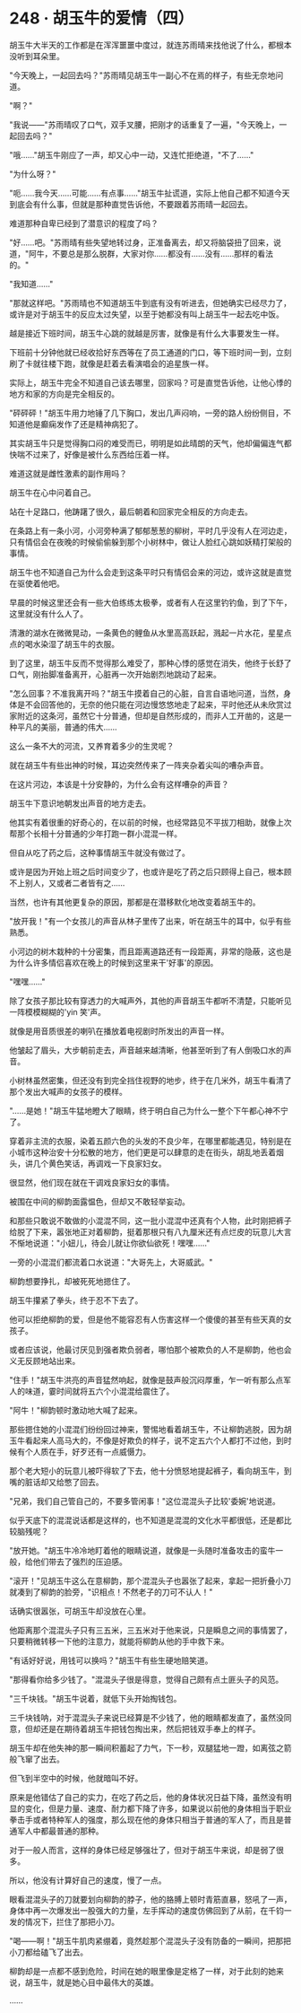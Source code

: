 <link rel="stylesheet" href="../styles/text.css" />
<h1>248 · 胡玉牛的爱情（四）</h1>

胡玉牛大半天的工作都是在浑浑噩噩中度过，就连苏雨晴来找他说了什么，都根本没听到耳朵里。

"今天晚上，一起回去吗？"苏雨晴见胡玉牛一副心不在焉的样子，有些无奈地问道。

"啊？"

"我说——"苏雨晴叹了口气，双手叉腰，把刚才的话重复了一遍，"今天晚上，一起回去吗？"

"哦……"胡玉牛刚应了一声，却又心中一动，又连忙拒绝道，"不了……"

"为什么呀？"

"呃……我今天……可能……有点事……"胡玉牛扯谎道，实际上他自己都不知道今天到底会有什么事，但就是那种直觉告诉他，不要跟着苏雨晴一起回去。

难道那种自卑已经到了潜意识的程度了吗？

"好……吧。"苏雨晴有些失望地转过身，正准备离去，却又将脑袋扭了回来，说道，"阿牛，不要总是那么脱群，大家对你……都没有……没有……那样的看法的。"

"我知道……"

"那就这样吧。"苏雨晴也不知道胡玉牛到底有没有听进去，但她确实已经尽力了，或许是对于胡玉牛的反应太过失望，以至于她都没有叫上胡玉牛一起去吃中饭。

越是接近下班时间，胡玉牛心跳的就越是厉害，就像是有什么大事要发生一样。

下班前十分钟他就已经收拾好东西等在了员工通道的门口，等下班时间一到，立刻刷了卡就往楼下跑，就像是赶着去看演唱会的追星族一样。

实际上，胡玉牛完全不知道自己该去哪里，回家吗？可是直觉告诉他，让他心悸的地方和家的方向是完全相反的。

"砰砰砰！"胡玉牛用力地锤了几下胸口，发出几声闷响，一旁的路人纷纷侧目，不知道他是癫痫发作了还是精神病犯了。

其实胡玉牛只是觉得胸口闷的难受而已，明明是如此晴朗的天气，他却偏偏连气都快喘不过来了，好像是被什么东西给压着一样。

难道这就是雌性激素的副作用吗？

胡玉牛在心中问着自己。

站在十足路口，他踌躇了很久，最后朝着和回家完全相反的方向走去。

在条路上有一条小河，小河旁种满了郁郁葱葱的柳树，平时几乎没有人在河边走，只有情侣会在夜晚的时候偷偷躲到那个小树林中，做让人脸红心跳如妖精打架般的事情。

胡玉牛也不知道自己为什么会走到这条平时只有情侣会来的河边，或许这就是直觉在驱使着他吧。

早晨的时候这里还会有一些大伯练练太极拳，或者有人在这里钓钓鱼，到了下午，这里就没有什么人了。

清澈的湖水在微微晃动，一条黄色的鲤鱼从水里高高跃起，溅起一片水花，星星点点的喝水染湿了胡玉牛的衣服。

到了这里，胡玉牛反而不觉得那么难受了，那种心悸的感觉在消失，他终于长舒了口气，刚抬脚准备离开，心脏再一次开始剧烈地跳动了起来。

"怎么回事？不准我离开吗？"胡玉牛摸着自己的心脏，自言自语地问道，当然，身体是不会回答他的，无奈的他只能在河边慢悠悠地走了起来，平时他还从未欣赏过家附近的这条河，虽然它十分普通，但却是自然形成的，而非人工开凿的，这是一种平凡的美丽，普通的伟大……

这么一条不大的河流，又养育着多少的生灵呢？

就在胡玉牛有些出神的时候，耳边突然传来了一阵夹杂着尖叫的嘈杂声音。

在这片河边，本该是十分安静的，为什么会有这样嘈杂的声音？

胡玉牛下意识地朝发出声音的地方走去。

他其实有着很重的好奇心的，在以前的时候，也经常路见不平拔刀相助，就像上次帮那个长相十分普通的少年打跑一群小混混一样。

但自从吃了药之后，这种事情胡玉牛就没有做过了。

或许是因为开始上班之后时间变少了，也或许是吃了药之后只顾得上自己，根本顾不上别人，又或者二者皆有之……

当然，也许有其他更复杂的原因，那都是在潜移默化地改变着胡玉牛的。

"放开我！"有一个女孩儿的声音从林子里传了出来，听在胡玉牛的耳中，似乎有些熟悉。

小河边的树木栽种的十分密集，而且距离道路还有一段距离，非常的隐蔽，这也是为什么许多情侣喜欢在晚上的时候到这里来干'好事'的原因。

"嘿嘿……"

除了女孩子那比较有穿透力的大喊声外，其他的声音胡玉牛都听不清楚，只能听见一阵模模糊糊的'yin 笑'声。

就像是用音质很差的喇叭在播放着电视剧时所发出的声音一样。

他皱起了眉头，大步朝前走去，声音越来越清晰，他甚至听到了有人倒吸口水的声音。

小树林虽然密集，但还没有到完全挡住视野的地步，终于在几米外，胡玉牛看清了那个发出大喊声的女孩子的模样。

"……是她！"胡玉牛猛地瞪大了眼睛，终于明白自己为什么一整个下午都心神不宁了。

穿着非主流的衣服，染着五颜六色的头发的不良少年，在哪里都能遇见，特别是在小城市这种治安十分松散的地方，他们更是可以肆意的走在街头，胡乱地丢着烟头，讲几个黄色笑话，再调戏一下良家妇女。

很显然，他们现在就在干调戏良家妇女的事情。

被围在中间的柳韵面露愠色，但却又不敢轻举妄动。

和那些只敢说不敢做的小混混不同，这一批小混混中还真有个人物，此时刚把裤子给脱了下来，嚣张地正对着柳韵，挺着那根只有八九厘米还有点烂皮的玩意儿大言不惭地说道："小妞儿，待会儿就让你欲仙欲死！嘿嘿……"

一旁的小混混们都流着口水说道："大哥先上，大哥威武。"

柳韵想要挣扎，却被死死地摁住了。

胡玉牛攥紧了拳头，终于忍不下去了。

他可以拒绝柳韵的爱，但是他不能容忍有人伤害这样一个傻傻的甚至有些天真的女孩子。

或者应该说，他最讨厌见到强者欺负弱者，哪怕那个被欺负的人不是柳韵，他也会义无反顾地站出来。

"住手！"胡玉牛洪亮的声音猛然响起，就像是鼓声般沉闷厚重，乍一听有那么点军人的味道，霎时间就将五六个小混混给震住了。

"阿牛！"柳韵顿时激动地大喊了起来。

那些摁住她的小混混们纷纷回过神来，警惕地看着胡玉牛，不让柳韵逃脱，因为胡玉牛看起来人高马大的，不像是好欺负的样子，说不定五六个人都打不过他，到时候有个人质在手，好歹还有一点威慑力。

那个老大短小的玩意儿被吓得软了下去，他十分愤怒地提起裤子，看向胡玉牛，到嘴的脏话却又给憋了回去。

"兄弟，我们自己管自己的，不要多管闲事！"这位混混头子比较'委婉'地说道。

似乎天底下的混混说话都是这样的，也不知道是混混的文化水平都很低，还是都比较脑残呢？

"放开她。"胡玉牛冷冷地盯着他的眼睛说道，就像是一头随时准备攻击的蛮牛一般，给他们带去了强烈的压迫感。

"滚开！"见胡玉牛这么在意柳韵，那个混混头子也嚣张了起来，拿起一把折叠小刀就凑到了柳韵的脸旁，"识相点！不然老子的刀可不认人！"

话确实很嚣张，可胡玉牛却没放在心里。

他距离那个混混头子只有三五米，三五米对于他来说，只是瞬息之间的事情罢了，只要稍微转移一下他的注意力，就能将柳韵从他的手中救下来。

"有话好好说，用钱可以换吗？"胡玉牛有些生硬地赔笑道。

"那得看你给多少钱了。"混混头子很是得意，觉得自己颇有点土匪头子的风范。

"三千块钱。"胡玉牛说着，就低下头开始掏钱包。

三千块钱呐，对于混混头子来说已经算是不少钱了，他的眼睛都发直了，虽然没同意，但却还是在期待着胡玉牛把钱包掏出来，然后把钱双手奉上的样子。

胡玉牛却在他失神的那一瞬间积蓄起了力气，下一秒，双腿猛地一蹬，如离弦之箭般飞窜了出去。

但飞到半空中的时候，他就暗叫不好。

原来是他错估了自己的实力，在吃了药之后，他的身体状况日益下降，虽然没有明显的变化，但是力量、速度、耐力都下降了许多，如果说以前他的身体相当于职业拳击手或者特种军人的强度，那么现在他的身体只相当于普通的军人了，而且是普通军人中都最普通的那种。

对于一般人而言，这样的身体已经足够强壮了，但对于胡玉牛来说，却是弱了很多。

所以，他没有计算好自己的速度，慢了一点。

眼看混混头子的刀就要划向柳韵的脖子，他的胳膊上顿时青筋直暴，怒吼了一声，身体中再一次爆发出一股强大的力量，左手挥动的速度仿佛回到了从前，在千钧一发的情况下，拦住了那把小刀。

"喝——啊！"胡玉牛肌肉紧绷着，竟然趁那个混混头子没有防备的一瞬间，把那把小刀都给磕飞了出去。

柳韵却是一点都不感到危险，时间在她的眼里像是定格了一样，对于此刻的她来说，胡玉牛，就是她心目中最伟大的英雄。

……

